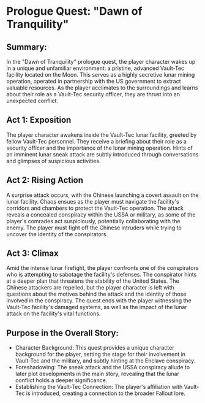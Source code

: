 # Prologue Quest: "Dawn of Tranquility"

## Summary:

In the "Dawn of Tranquility" prologue quest, the player character wakes up in a unique and unfamiliar environment: a
pristine, advanced Vault-Tec facility located on the Moon. This serves as a highly secretive lunar mining operation,
operated in partnership with the US government to extract valuable resources. As the player acclimates to the
surroundings and learns about their role as a Vault-Tec security officer, they are thrust into an unexpected conflict.

## Act 1: Exposition

The player character awakens inside the Vault-Tec lunar facility, greeted by fellow Vault-Tec personnel. They receive a
briefing about their role as a security officer and the importance of the lunar mining operation.
Hints of an imminent lunar sneak attack are subtly introduced through conversations and glimpses of suspicious
activities.

## Act 2: Rising Action

A surprise attack occurs, with the Chinese launching a covert assault on the lunar facility. Chaos ensues as the player
must navigate the facility's corridors and chambers to protect the Vault-Tec operation.
The attack reveals a concealed conspiracy within the USSA or military, as some of the player's comrades act
suspiciously, potentially collaborating with the enemy.
The player must fight off the Chinese intruders while trying to uncover the identity of the conspirators.

## Act 3: Climax

Amid the intense lunar firefight, the player confronts one of the conspirators who is attempting to sabotage the
facility's defenses. The conspirator hints at a deeper plan that threatens the stability of the United States.
The Chinese attackers are repelled, but the player character is left with questions about the motives behind the attack
and the identity of those involved in the conspiracy.
The quest ends with the player witnessing the Vault-Tec facility's damaged systems, as well as the impact of the lunar
attack on the facility's vital functions.

## Purpose in the Overall Story:

- Character Background: This quest provides a unique character background for the player, setting the stage for their
  involvement in Vault-Tec and the military, and subtly hinting at the Enclave conspiracy.
- Foreshadowing: The sneak attack and the USSA conspiracy allude to later plot developments in the main story, revealing
  that the lunar conflict holds a deeper significance.
- Establishing the Vault-Tec Connection: The player's affiliation with Vault-Tec is introduced, creating a connection to
  the broader Fallout lore.